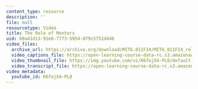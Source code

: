 ```yaml
---
content_type: resource
description: ''
file: null
resourcetype: Video
title: The Role of Mentors
uid: 60a41d13-91e6-7773-5954-879c5751d446
video_files:
  archive_url: https://archive.org/download/MIT6.811F14/MIT6_811F14_role_of_mentors_300k.mp4
  video_captions_file: https://open-learning-course-data-rc.s3.amazonaws.com/6-811-principles-and-practice-of-assistive-technology-fall-2014/a28f8f2536a7596683a4c7add69fc577_K67ojX4-PL8.vtt
  video_thumbnail_file: https://img.youtube.com/vi/K67ojX4-PL8/default.jpg
  video_transcript_file: https://open-learning-course-data-rc.s3.amazonaws.com/6-811-principles-and-practice-of-assistive-technology-fall-2014/3ae1bf25d3237db87c6f1e69a980df00_K67ojX4-PL8.pdf
video_metadata:
  youtube_id: K67ojX4-PL8
---
```


